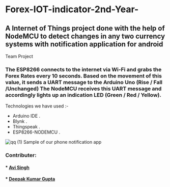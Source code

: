 # Forex-IOT-indicator-2nd-Year-

## A Internet of Things project done with the help of NodeMCU to detect changes in any two currency systems with notification application for android
Team Project 

### The ESP8266 connects to the internet via Wi-Fi and grabs the Forex Rates every 10 seconds. Based on the movement of this value, it sends a UART message to the Arduino Uno (Rise / Fall /Unchanged) The NodeMCU receives this UART message and accordingly lights up an indication LED (Green / Red / Yellow).

Technologies we have used :- <br/>
* Arduino IDE . <br/>
* Blynk .<br/>
* Thingspeak .<br/>
* ESP8266-NODEMCU .<br/>





![qq (1)](https://user-images.githubusercontent.com/55029562/124622763-07f82e80-de99-11eb-9f2f-3992674193ca.jpg)
Sample of our phone notification app
### Contributer:
#### * <a href="https://github.com/avi-27"> Avi Singh</a> <br/>
#### * <a href="https://github.com/deepakg1105">Deepak Kumar Gupta</a> <br/>






